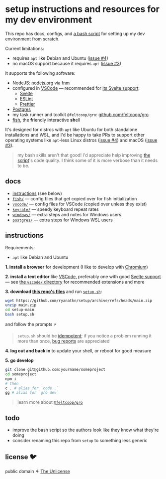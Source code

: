 # setup instructions and resources for my dev environment

This repo has docs, configs, and [a bash script](setup.sh)
for setting up my dev environment from scratch.

Current limitations:

- requires `apt` like Debian and Ubuntu ([issue #4](https://github.com/ryanatkn/setup/issues/4))
- no macOS support because it requires `apt` ([issue #3](https://github.com/ryanatkn/setup/issues/3))

It supports the following software:

- NodeJS: [nodejs.org](https://nodejs.org/) via [fnm](https://github.com/Schniz/fnm)
- configured in [VSCode](https://code.visualstudio.com/) — recommended for
  [its Svelte support](https://github.com/sveltejs/language-tools):
  - [Svelte](https://svelte.dev/)
  - [ESLint](https://eslint.org/)
  - [Prettier](https://prettier.io/)
- [Postgres](https://www.postgresql.org/)
- my task runner and toolkit `@feltcoop/gro`: [github.com/feltcoop/gro](https://github.com/feltcoop/gro)
- [fish](https://fishshell.com/), the **f**riendly **i**nteractive **sh**ell

It's designed for distros with `apt` like Ubuntu for both standalone installations and WSL,
and I'd be happy to take PRs to support other operating systems
like `apt`-less Linux distros ([issue #4](https://github.com/ryanatkn/setup/issues/4))
and macOS ([issue #3](https://github.com/ryanatkn/setup/issues/3)).

> my bash skills aren't that good! I'd appreciate help improving
> [the script](setup.sh)'s code quality. I think some of it is more verbose than it needs to be.

## docs

- [instructions](#instructions) (see below)
- [`fish/`](fish) — config files that get copied over for fish initialization
- [`vscode/`](vscode) — config files for VSCode (copied over unless they exist)
- [`keyrate/`](keyrate) — speedy keyboard repeat rates
- [`windows/`](windows) — extra steps and notes for Windows users
- [`postgres/`](postgres) — extra steps for Windows WSL users

## instructions

Requirements:

- `apt` like Debian and Ubuntu

**1. install a browser** for development
(I like to develop with [Chromium](https://www.chromium.org/Home))

**2. install a text editor** like [VSCode](https://code.visualstudio.com/),
preferably one with good [Svelte support](https://github.com/sveltejs/language-tools) —
see [the `vscode/` directory](vscode) for recommended extensions and more

**3. download [this repo's files](https://github.com/ryanatkn/setup/archive/refs/heads/main.zip)**
and run [`setup.sh`](setup.sh):

```bash
wget https://github.com/ryanatkn/setup/archive/refs/heads/main.zip
unzip main.zip
cd setup-main
bash setup.sh
```

and follow the prompts ⚡

> `setup.sh` should be [idempotent](https://wikipedia.org/wiki/Idempotence#Computer_science_meaning);
> if you notice a problem running it more than once,
> [bug reports](https://github.com/ryanatkn/setup/issues) are appreciated

**4. log out and back in** to update your shell, or reboot for good measure

**5. go develop**

```bash
git clone git@github.com:yourname/someproject
cd someproject
npm i
# then
c . # alias for `code .`
gg # alias for `gro dev`
```

> learn more about [`@feltcoop/gro`](https://github.com/feltcoop/gro)

## todo

- improve the bash script so the authors look like they know what they're doing
- consider renaming this repo from `setup` to something less generic

## license 🐦

public domain ⚘ [The Unlicense](license)
